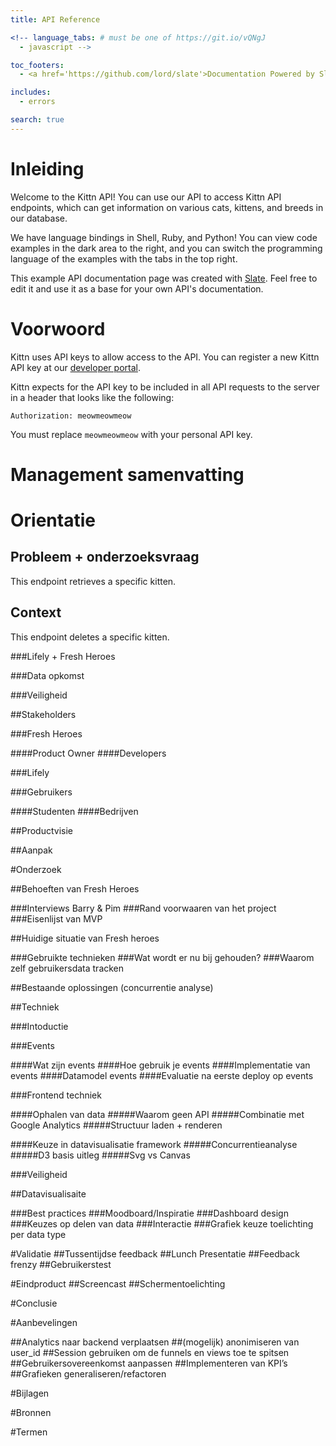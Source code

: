 ```yaml
---
title: API Reference

<!-- language_tabs: # must be one of https://git.io/vQNgJ
  - javascript -->

toc_footers:
  - <a href='https://github.com/lord/slate'>Documentation Powered by Slate</a>

includes:
  - errors

search: true
---
```


# Inleiding

Welcome to the Kittn API! You can use our API to access Kittn API endpoints, which can get information on various cats, kittens, and breeds in our database.

We have language bindings in Shell, Ruby, and Python! You can view code examples in the dark area to the right, and you can switch the programming language of the examples with the tabs in the top right.

This example API documentation page was created with [Slate](https://github.com/lord/slate). Feel free to edit it and use it as a base for your own API's documentation.

# Voorwoord

Kittn uses API keys to allow access to the API. You can register a new Kittn API key at our [developer portal](http://example.com/developers).

Kittn expects for the API key to be included in all API requests to the server in a header that looks like the following:

`Authorization: meowmeowmeow`

<aside class="notice">
You must replace <code>meowmeowmeow</code> with your personal API key.
</aside>

# Management samenvatting

# Orientatie

<!-- 
Parameter | Default | Description
--------- | ------- | -----------
include_cats | false | If set to true, the result will also include cats.
available | true | If set to false, the result will include kittens that have already been adopted. -->

<!-- <aside class="success">
Remember — a happy kitten is an authenticated kitten!
</aside> -->

## Probleem + onderzoeksvraag

This endpoint retrieves a specific kitten.

<!-- <aside class="warning">Inside HTML code blocks like this one, you can't use Markdown, so use <code>&lt;code&gt;</code> blocks to denote code.</aside> -->

## Context

This endpoint deletes a specific kitten.

###Lifely + Fresh Heroes

###Data opkomst

###Veiligheid

##Stakeholders

###Fresh Heroes

####Product Owner
####Developers

###Lifely

###Gebruikers

####Studenten
####Bedrijven

##Productvisie

##Aanpak

#Onderzoek

##Behoeften van Fresh Heroes

###Interviews Barry & Pim
###Rand voorwaaren van het project
###Eisenlijst van MVP

##Huidige situatie van Fresh heroes

###Gebruikte technieken
###Wat wordt er nu bij gehouden?
###Waarom zelf gebruikersdata tracken

##Bestaande oplossingen (concurrentie analyse)

##Techniek

###Intoductie

###Events

####Wat zijn events
####Hoe gebruik je events
####Implementatie van events
####Datamodel events
####Evaluatie na eerste deploy op events

###Frontend techniek

####Ophalen van data
#####Waarom geen API
#####Combinatie met Google Analytics
#####Structuur laden + renderen

####Keuze in datavisualisatie framework
#####Concurrentieanalyse
#####D3 basis uitleg
#####Svg vs Canvas

###Veiligheid

##Datavisualisaite

###Best practices
###Moodboard/Inspiratie
###Dashboard design
###Keuzes op delen van data
###Interactie
###Grafiek keuze toelichting per data type

#Validatie
##Tussentijdse feedback
##Lunch Presentatie
##Feedback frenzy
##Gebruikerstest

#Eindproduct
##Screencast
##Schermentoelichting

#Conclusie

#Aanbevelingen

##Analytics naar backend verplaatsen
##(mogelijk) anonimiseren van user_id
##Session gebruiken om de funnels en views toe te spitsen
##Gebruikersovereenkomst aanpassen
##Implementeren van KPI’s
##Grafieken generaliseren/refactoren

#Bijlagen

#Bronnen

#Termen
